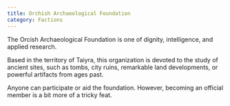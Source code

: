 ```yaml
---
title: Orchish Archaeological Foundation
category: Factions
---
```


The Orcish Archaeological Foundation is one of dignity, intelligence, and applied research.

Based in the territory of Taiyra, this organization is devoted to the study of ancient sites, such as tombs, city ruins, remarkable land developments, or powerful artifacts from ages past.

Anyone can participate or aid the foundation. However, becoming an official member is a bit more of a tricky feat.
